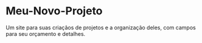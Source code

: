 # Meu-Novo-Projeto
 Um site para suas criaçãos de projetos e a organização deles, com campos para seu orçamento e detalhes. 
